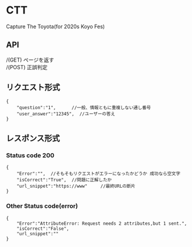 # CTT
Capture The Toyota(for 2020s Koyo Fes)

## API
/(GET) ページを返す  
/(POST) 正誤判定

## リクエスト形式
```
{
    "question":"1",      //一般、情報ともに重複しない通し番号
    "user_answer":"12345",  //ユーザーの答え
}
```

## レスポンス形式 
### Status code 200
```
{
    "Error":"",  //そもそもリクエストがエラーになったかどうか 成功なら空文字
    "isCorrect":"True",  //問題に正解したか
    "url_snippet":"https://www"     //最終URLの断片
}
```
### Other Status code(error)
```
{
    "Error":"AttributeError: Request needs 2 attributes,but 1 sent.",
    "isCorrect":"False",
    "url_snippet":""
}
```